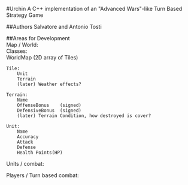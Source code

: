 #Urchin
A C++ implementation of an "Advanced Wars"-like Turn Based Strategy Game  


##Authors
Salvatore and Antonio Tosti  

##Areas for Development  
Map / World:  
	Classes:  
   	WorldMap (2D array of Tiles)  
	
	Tile:  
		Unit  
		Terrain  
		(later)	Weather effects?  

	Terrain:  
		Name  
		OffenseBonus	(signed)  
		DefensiveBonus	(signed)  
		(later) Terrain Condition, how destroyed is cover?  

    Unit:  
        Name  
        Accuracy  
        Attack  
        Defense  
        Health Points(HP)  

Units / combat:  

Players / Turn based combat:  
